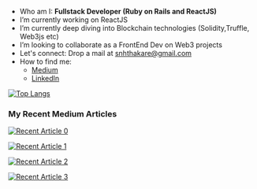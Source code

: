 
- Who am I: <strong>Fullstack Developer (Ruby on Rails and ReactJS)</strong>
- I’m currently working on ReactJS
- I’m currently deep diving into Blockchain technologies (Solidity,Truffle, Web3js etc)
- I’m looking to collaborate as a FrontEnd Dev on Web3 projects
- Let's connect: Drop a mail at snhthakare@gmail.com
- How to find me: 
  -  [Medium](https://medium.com/@snhthakare)
  -  [LinkedIn](https://www.linkedin.com/in/snehathakare/)

[![Top Langs](https://github-readme-stats.vercel.app/api/top-langs/?username=snehathakare)](https://github.com/snehathakare/github-readme-stats)

<h3>My Recent Medium Articles</h3>
 <a target="_blank" href="https://github-readme-medium-recent-article.vercel.app/medium/@snhthakare/0"><img src="https://github-readme-medium-recent-article.vercel.app/medium/@snhthakare/0" alt="Recent Article 0"> 

<a target="_blank" href="https://github-readme-medium-recent-article.vercel.app/medium/@snhthakare/1"><img src="https://github-readme-medium-recent-article.vercel.app/medium/@snhthakare/1" alt="Recent Article 1"> 
  
<a target="_blank" href="https://github-readme-medium-recent-article.vercel.app/medium/@snhthakare/2"><img src="https://github-readme-medium-recent-article.vercel.app/medium/@snhthakare/2" alt="Recent Article 2"> 
  
<a target="_blank" href="https://github-readme-medium-recent-article.vercel.app/medium/@snhthakare/3"><img src="https://github-readme-medium-recent-article.vercel.app/medium/@snhthakare/3" alt="Recent Article 3">   
